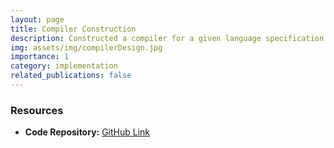 ```yaml
---
layout: page
title: Compiler Construction
description: Constructed a compiler for a given language specification in C language. A project at BITS Pilani.
img: assets/img/compilerDesign.jpg
importance: 1
category: implementation
related_publications: false
---
```


### Resources
- **Code Repository:** [GitHub Link](https://github.com/diveshuttam/CS-F363)
